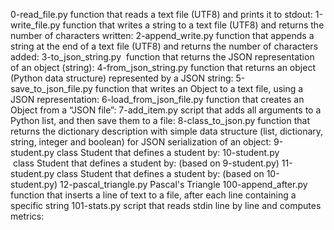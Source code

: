 0-read_file.py	function that reads a text file (UTF8) and prints it to stdout:
1-write_file.py	function that writes a string to a text file (UTF8) and returns the number of characters written:
2-append_write.py	function that appends a string at the end of a text file (UTF8) and returns the number of characters added:
3-to_json_string.py	 function that returns the JSON representation of an object (string):
4-from_json_string.py	function that returns an object (Python data structure) represented by a JSON string:
5-save_to_json_file.py	function that writes an Object to a text file, using a JSON representation:
6-load_from_json_file.py	function that creates an Object from a “JSON file”:
7-add_item.py	script that adds all arguments to a Python list, and then save them to a file:
8-class_to_json.py	function that returns the dictionary description with simple data structure (list, dictionary, string, integer and boolean) for JSON serialization of an object:
9-student.py	class Student that defines a student by:
10-student.py	 class Student that defines a student by: (based on 9-student.py)
11-student.py	class Student that defines a student by: (based on 10-student.py)
12-pascal_triangle.py	Pascal's Triangle
100-append_after.py	function that inserts a line of text to a file, after each line containing a specific string
101-stats.py	script that reads stdin line by line and computes metrics:

